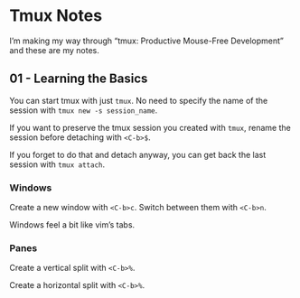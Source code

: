 # Tmux Notes

I’m making my way through “tmux: Productive Mouse-Free Development” and these are my notes.

## 01 - Learning the Basics

You can start tmux with just `tmux`. No need to specify the name of
the session with `tmux new -s session_name`.

If you want to preserve the tmux session you created with `tmux`, rename
the session before detaching with `<C-b>$`.

If you forget to do that and detach anyway, you can get back the last
session with `tmux attach`.

### Windows

Create a new window with `<C-b>c`. Switch between them with `<C-b>n`.

Windows feel a bit like vim’s tabs.

### Panes

Create a vertical split with `<C-b>%`.

Create a horizontal split with `<C-b>%`.